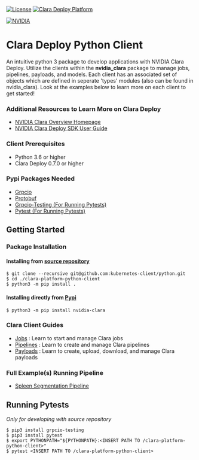 [![License](https://img.shields.io/badge/License-Apache_2.0-lightgrey.svg)](https://opensource.org/licenses/Apache-2.0)
[![Clara Deploy Platform](https://img.shields.io/badge/Clara_Deploy_Platform-0.7.1-brightgreen.svg)](https://ngc.nvidia.com/catalog/containers/nvidia:clara:platformapiserver)

[![NVIDIA](https://github.com/NVIDIA/clara-platform-python-client/blob/main/ext/NVIDIA_horo_white.png?raw=true)](https://docs.nvidia.com/clara/deploy/index.html)

# Clara Deploy Python Client
An intuitive python 3 package to develop applications with NVIDIA Clara Deploy. Utilize the clients within the **nvidia_clara** package to manage jobs, pipelines, payloads, and models. Each client has an associated set of objects which are defined in seperate 'types' modules (also can be found in nvidia_clara). Look at the examples below to learn more on each client to get started!

### Additional Resources to Learn More on Clara Deploy
* [NVIDIA Clara Overview Homepage](https://developer.nvidia.com/clara)
* [NVIDIA Clara Deploy SDK User Guide](https://docs.nvidia.com/clara/deploy/index.html)


### Client Prerequisites
* Python 3.6 or higher
* Clara Deploy 0.7.0 or higher

### Pypi Packages Needed
* [Grpcio](https://pypi.org/project/grpcio)
* [Protobuf](https://pypi.org/project/protobuf)
* [Grpcio-Testing (For Running Pytests)](https://pypi.org/project/grpcio-testing)
* [Pytest (For Running Pytests)](https://pypi.org/project/pytest)


## Getting Started

### Package Installation
#### Installing from [source repository](https://github.com/NVIDIA/clara-platform-python-client)
```
$ git clone --recursive git@github.com:kubernetes-client/python.git
$ cd ./clara-platform-python-client
$ python3 -m pip install .
```

#### Installing directly from [Pypi](https://pypi.org/project/nvidia-clara/)
```
$ python3 -m pip install nvidia-clara
```

### Clara Client Guides
* [Jobs](https://github.com/NVIDIA/clara-platform-python-client/wiki/Jobs-Client)
: Learn to start and manage Clara jobs
* [Pipelines](https://github.com/NVIDIA/clara-platform-python-client/wiki/Pipelines-Client)
: Learn to create and manage Clara pipelines
* [Payloads](https://github.com/NVIDIA/clara-platform-python-client/wiki/Payloads-Client)
: Learn to create, upload, download, and manage Clara payloads

### Full  Example(s) Running Pipeline
* [Spleen Segmentation Pipeline](https://github.com/NVIDIA/clara-platform-python-client/wiki/Spleen-Segmentation-Example)


## Running Pytests
*Only for developing with source repository*
```
$ pip3 install grpcio-testing
$ pip3 install pytest
$ export PYTHONPATH="${PYTHONPATH}:<INSERT PATH TO /clara-platform-python-client>"
$ pytest <INSERT PATH TO /clara-platform-python-client>
```